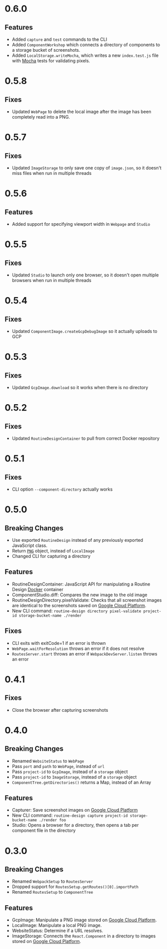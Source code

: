 # 0.6.0

## Features

* Added `capture` and `test` commands to the CLI
* Added `ComponentWorkshop` which connects a directory of components to a storage bucket of screenshots.
* Added `LocalStorage.writeMocha`, which writes a new `index.test.js` file with [Mocha](https://mochajs.org/) tests for validating pixels.

# 0.5.8

## Fixes

* Updated `WebPage` to delete the local image after the image has been completely read into a PNG.

# 0.5.7

## Fixes

* Updated `ImageStorage` to only save one copy of `image.json`, so it doesn't miss files when run in multiple threads

# 0.5.6

## Features

* Added support for specifying viewport width in `Webpage` and `Studio`

# 0.5.5

## Fixes

* Updated `Studio` to launch only one browser, so it doesn't open multiple browsers when run in multiple threads

# 0.5.4

## Fixes

* Updated `ComponentImage.createGcpDebugImage` so it actually uploads to GCP

# 0.5.3

## Fixes

* Updated `GcpImage.download` so it works when there is no directory

# 0.5.2

## Fixes

* Updated `RoutineDesignContainer` to pull from correct Docker repository

# 0.5.1

## Fixes

* CLI option `--component-directory` actually works

# 0.5.0

## Breaking Changes

* Use exported `RoutineDesign` instead of any previously exported JavaScript class.
* Return [`PNG`](https://www.npmjs.com/package/pngjs) object, instead of `LocalImage`
* Changed CLI for capturing a directory

## Features

* RoutineDesignContainer: JavaScript API for manipulating a Routine Design [Docker](https://www.docker.com/) container
* ComponentStudio.diff: Compares the new image to the old image
* RoutineDesignDirectory.pixelValidate: Checks that all screenshot images are identical to the screenshots saved on [Google Cloud Platform](https://cloud.google.com/).
* New CLI command: `routine-design directory pixel-validate project-id storage-bucket-name ./render`

## Fixes

* CLI exits with exitCode=1 if an error is thrown
* `WebPage.waitForResolution` throws an error if it does not resolve
* `RoutesServer.start` throws an error if `WebpackDevServer.listen` throws an error

# 0.4.1

## Fixes

* Close the browser after capturing screenshots 

# 0.4.0

## Breaking Changes

* Renamed `WebsiteStatus` to `WebPage`
* Pass `port` and `path` to `WebPage`, instead of `url`
* Pass `project-id` to `GcpImage`, instead of a `storage` object
* Pass `project-id` to `ImageStorage`, instead of a `storage` object
* `ComponentTree.getDirectories()` returns a Map, instead of an Array

## Features

* Capturer: Save screenshot images on [Google Cloud Platform](https://cloud.google.com/)
* New CLI command: `routine-design capture project-id storage-bucket-name ./render foo`
* Studio: Opens a browser for a directory, then opens a tab per component file in the directory

# 0.3.0

## Breaking Changes

* Renamed `WebpackSetup` to `RoutesServer`
* Dropped support for `RoutesSetup.getRoutes()[0].importPath`
* Renamed `RoutesSetup` to `ComponentTree`

## Features

* GcpImage: Manipulate a PNG image stored on [Google Cloud Platform](https://cloud.google.com/).
* LocalImage: Manipulate a local PNG image.
* WebsiteStatus: Determine if a URL resolves.
* ImageStorage: Connects the `React.Component` in a directory to images stored on [Google Cloud Platform](https://cloud.google.com/).
